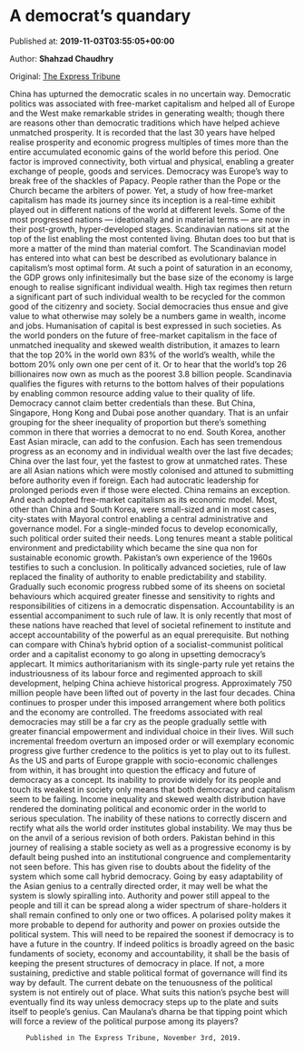 
# A democrat’s quandary

Published at: **2019-11-03T03:55:05+00:00**

Author: **Shahzad Chaudhry**

Original: [The Express Tribune](https://tribune.com.pk/story/2092347/6-a-democrats-quandary/)

China has upturned the democratic scales in no uncertain way. Democratic politics was associated with free-market capitalism and helped all of Europe and the West make remarkable strides in generating wealth; though there are reasons other than democratic traditions which have helped achieve unmatched prosperity. It is recorded that the last 30 years have helped realise prosperity and economic progress multiples of times more than the entire accumulated economic gains of the world before this period. One factor is improved connectivity, both virtual and physical, enabling a greater exchange of people, goods and services.
Democracy was Europe’s way to break free of the shackles of Papacy. People rather than the Pope or the Church became the arbiters of power. Yet, a study of how free-market capitalism has made its journey since its inception is a real-time exhibit played out in different nations of the world at different levels. Some of the most progressed nations — ideationally and in material terms — are now in their post-growth, hyper-developed stages. Scandinavian nations sit at the top of the list enabling the most contented living. Bhutan does too but that is more a matter of the mind than material comfort.
The Scandinavian model has entered into what can best be described as evolutionary balance in capitalism’s most optimal form. At such a point of saturation in an economy, the GDP grows only infinitesimally but the base size of the economy is large enough to realise significant individual wealth. High tax regimes then return a significant part of such individual wealth to be recycled for the common good of the citizenry and society. Social democracies thus ensue and give value to what otherwise may solely be a numbers game in wealth, income and jobs. Humanisation of capital is best expressed in such societies.
As the world ponders on the future of free-market capitalism in the face of unmatched inequality and skewed wealth distribution, it amazes to learn that the top 20% in the world own 83% of the world’s wealth, while the bottom 20% only own one per cent of it. Or to hear that the world’s top 26 billionaires now own as much as the poorest 3.8 billion people. Scandinavia qualifies the figures with returns to the bottom halves of their populations by enabling common resource adding value to their quality of life. Democracy cannot claim better credentials than these.
But China, Singapore, Hong Kong and Dubai pose another quandary. That is an unfair grouping for the sheer inequality of proportion but there’s something common in there that worries a democrat to no end. South Korea, another East Asian miracle, can add to the confusion. Each has seen tremendous progress as an economy and in individual wealth over the last five decades; China over the last four, yet the fastest to grow at unmatched rates. These are all Asian nations which were mostly colonised and attuned to submitting before authority even if foreign. Each had autocratic leadership for prolonged periods even if those were elected. China remains an exception. And each adopted free-market capitalism as its economic model. Most, other than China and South Korea, were small-sized and in most cases, city-states with Mayoral control enabling a central administrative and governance model.
For a single-minded focus to develop economically, such political order suited their needs. Long tenures meant a stable political environment and predictability which became the sine qua non for sustainable economic growth. Pakistan’s own experience of the 1960s testifies to such a conclusion. In politically advanced societies, rule of law replaced the finality of authority to enable predictability and stability. Gradually such economic progress rubbed some of its sheens on societal behaviours which acquired greater finesse and sensitivity to rights and responsibilities of citizens in a democratic dispensation. Accountability is an essential accompaniment to such rule of law. It is only recently that most of these nations have reached that level of societal refinement to institute and accept accountability of the powerful as an equal prerequisite.
But nothing can compare with China’s hybrid option of a socialist-communist political order and a capitalist economy to go along in upsetting democracy’s applecart. It mimics authoritarianism with its single-party rule yet retains the industriousness of its labour force and regimented approach to skill development, helping China achieve historical progress. Approximately 750 million people have been lifted out of poverty in the last four decades. China continues to prosper under this imposed arrangement where both politics and the economy are controlled. The freedoms associated with real democracies may still be a far cry as the people gradually settle with greater financial empowerment and individual choice in their lives. Will such incremental freedom overturn an imposed order or will exemplary economic progress give further credence to the politics is yet to play out to its fullest.
As the US and parts of Europe grapple with socio-economic challenges from within, it has brought into question the efficacy and future of democracy as a concept. Its inability to provide widely for its people and touch its weakest in society only means that both democracy and capitalism seem to be failing. Income inequality and skewed wealth distribution have rendered the dominating political and economic order in the world to serious speculation. The inability of these nations to correctly discern and rectify what ails the world order institutes global instability. We may thus be on the anvil of a serious revision of both orders.
Pakistan behind in this journey of realising a stable society as well as a progressive economy is by default being pushed into an institutional congruence and complementarity not seen before. This has given rise to doubts about the fidelity of the system which some call hybrid democracy. Going by easy adaptability of the Asian genius to a centrally directed order, it may well be what the system is slowly spiralling into. Authority and power still appeal to the people and till it can be spread along a wider spectrum of share-holders it shall remain confined to only one or two offices. A polarised polity makes it more probable to depend for authority and power on proxies outside the political system. This will need to be repaired the soonest if democracy is to have a future in the country.
If indeed politics is broadly agreed on the basic fundaments of society, economy and accountability, it shall be the basis of keeping the present structures of democracy in place. If not, a more sustaining, predictive and stable political format of governance will find its way by default. The current debate on the tenuousness of the political system is not entirely out of place. What suits this nation’s psyche best will eventually find its way unless democracy steps up to the plate and suits itself to people’s genius. Can Maulana’s dharna be that tipping point which will force a review of the political purpose among its players?

        Published in The Express Tribune, November 3rd, 2019.
      
